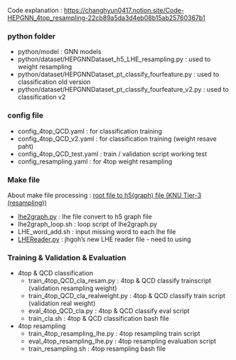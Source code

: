 Code explanation : https://changhyun0417.notion.site/Code-HEPGNN_4top_resampling-22cb89a5da3d4eb08b15ab25760367b1
### python folder

- python/model : GNN models
- python/dataset/HEPGNNDataset_h5_LHE_resampling.py : used to weight resampling
- python/dataset/HEPGNNDataset_pt_classify_fourfeature.py : used to classification old version
- python/dataset/HEPGNNDataset_pt_classify_fourfeature_v2.py : used to classification v2

### config file

- config_4top_QCD.yaml : for classification training
- config_4top_QCD_v2.yaml : for classification training (weight resave paht)
- config_4top_QCD_test.yaml : train / validation script working test
- config_resampling.yaml : for 4top weight resampling

### Make file

About make file processing : [root file to h5(graph) file (KNU Tier-3 (resampling))](https://www.notion.so/root-file-to-h5-graph-file-KNU-Tier-3-resampling-a9ec7d9bbaec459aa254dbece96f4a94) 

- [lhe2graph.py](http://lhe2graph.py) : lhe file convert to h5 graph file
- lhe2graph_loop.sh : loop script of lhe2graph.py
- LHE_word_add.sh : input missing word to each lhe file
- [LHEReader.py](http://LHEReader.py) : jhgoh’s new LHE reader file - need to using

### Training & Validation & Evaluation

- 4top & QCD classification
    - train_4top_QCD_cla_resam.py : 4top & QCD classify trainscript (validation resampling weight)
    - train_4top_QCD_cla_realweight.py : 4top & QCD classify train script (validation real weight)
    - eval_4top_QCD_cla.py : 4top & QCD classify eval script
    - train_cla.sh : 4top & QCD classification bash file
- 4top resampling
    - train_4top_resampling_lhe.py : 4top resampling train script
    - eval_4top_resampling_lhe.py : 4top resampling evaluation script
    - train_resampling.sh : 4top resampling bash file
